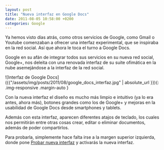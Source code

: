 ```yaml
---
layout: post
title: "Nueva interfaz en Google Docs"
date: 2011-08-05 10:58:00 +0200
categories: Google
---
```

Ya hemos visto días atrás, como otros servicios de Google, como Gmail o Youtube comenzaban a ofrecer una interfaz experimental, que se inspiraba en la red social. Así que ahora le toca el turno a Google Docs.

Google en su afán de integrar todos sus servicios en su nueva red social, Google+, nos deleita con una renovada interfaz de su suite ofimática en la nube asemejándose a la interfaz de la red social.

![Interfaz de Google Docs]({{"/assets/img/posts/2011/08/google_docs_interfaz.jpg" | absolute_url }}){: .img-responsive .margin-auto }

Con la nueva interfaz el diseño es mucho más limpio e intuitivo (ya lo era antes, ahora más), botones grandes como los de Google+ y mejoras en la usabilidad de Google Docs desde smartphones y tablets.

Además con esta interfaz, aparecen diferentes atajos de teclado, los cuales nos permitirán entre otras cosas crear, editar o eliminar documentos, además de poder compartirlos.

Para probarla, simplemente hace falta irse a la margen superior izquierda, donde pone [Probar nueva interfaz](https://docs.google.com/?ui=3) y activarás la nueva interfaz.
